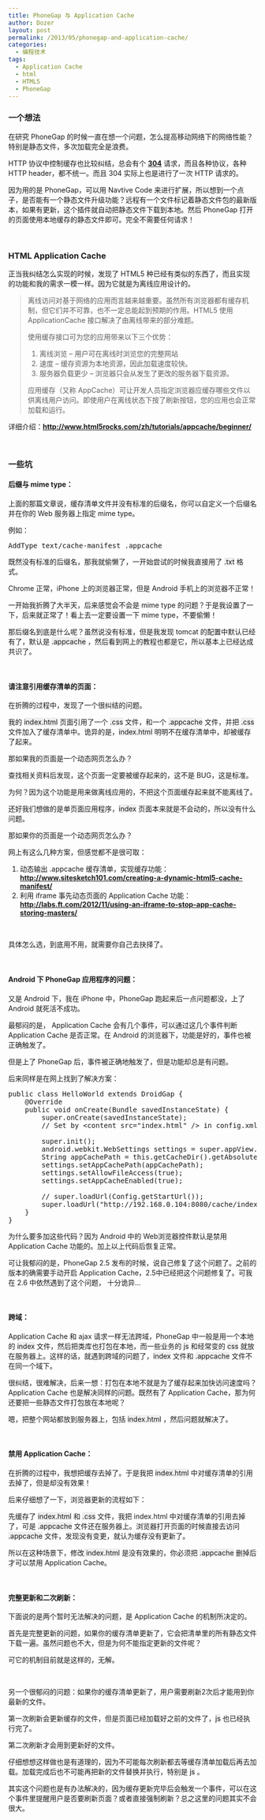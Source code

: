 ```yaml
---
title: PhoneGap 与 Application Cache
author: Dozer
layout: post
permalink: /2013/05/phonegap-and-application-cache/
categories:
  - 编程技术
tags:
  - Application Cache
  - html
  - HTML5
  - PhoneGap
---
```


### <span id="i">一个想法</span>

在研究 PhoneGap 的时候一直在想一个问题，怎么提高移动网络下的网络性能？特别是静态文件，多次加载完全是浪费。

HTTP 协议中控制缓存也比较纠结，总会有个 <a href="http://www.w3.org/Protocols/rfc2616/rfc2616-sec10.html#sec10.3.5" target="_blank"><strong>304</strong></a> 请求，而且各种协议，各种 HTTP header，都不统一。而且 304 实际上也是进行了一次 HTTP 请求的。

因为用的是 PhoneGap，可以用 Navtive Code 来进行扩展，所以想到一个点子，是否能有一个静态文件升级功能？远程有一个文件标记着静态文件包的最新版本，如果有更新，这个插件就自动把静态文件下载到本地。然后 PhoneGap 打开的页面使用本地缓存的静态文件即可。完全不需要任何请求！

<!--more-->

&nbsp;

### <span id="HTML_Application_Cache">HTML Application Cache</span>

正当我纠结怎么实现的时候，发现了 HTML5 种已经有类似的东西了，而且实现的功能和我的需求一模一样。因为它就是为离线应用设计的。

> 离线访问对基于网络的应用而言越来越重要。虽然所有浏览器都有缓存机制，但它们并不可靠，也不一定总能起到预期的作用。HTML5 使用 ApplicationCache 接口解决了由离线带来的部分难题。
> 
> 使用缓存接口可为您的应用带来以下三个优势：
> 
> 1.  离线浏览 &#8211; 用户可在离线时浏览您的完整网站
> 2.  速度 &#8211; 缓存资源为本地资源，因此加载速度较快。
> 3.  服务器负载更少 &#8211; 浏览器只会从发生了更改的服务器下载资源。
> 
> 应用缓存（又称 AppCache）可让开发人员指定浏览器应缓存哪些文件以供离线用户访问。即使用户在离线状态下按了刷新按钮，您的应用也会正常加载和运行。

详细介绍：<a href="http://www.html5rocks.com/zh/tutorials/appcache/beginner/" target="_blank"><strong>http://www.html5rocks.com/zh/tutorials/appcache/beginner/</strong></a>

&nbsp;

### <span id="i-2">一些坑</span>

#### <span id="_mime_type">后缀与 mime type：</span>

上面的那篇文章说，缓存清单文件并没有标准的后缀名，你可以自定义一个后缀名并在你的 Web 服务器上指定 mime type。

例如：

<pre class="toolbar:2 lang:default decode:true">AddType text/cache-manifest .appcache</pre>

既然没有标准的后缀名，那我就偷懒了，一开始尝试的时候我直接用了 <span style="background-color: #eeeeee;">.txt</span> 格式。

Chrome 正常，iPhone 上的浏览器正常，但是 Android 手机上的浏览器不正常！

一开始我折腾了大半天，后来感觉会不会是 mime type 的问题？于是我设置了一下，后来就正常了！看上去一定要设置一下 mime type，不要偷懒！

那后缀名到底是什么呢？虽然说没有标准，但是我发现 tomcat 的配置中默认已经有了，默认是 <span style="background-color: #eeeeee;">.appcache</span> ，然后看到网上的教程也都是它，所以基本上已经达成共识了。

&nbsp;

#### <span id="i-3">请注意引用缓存清单的页面：</span>

在折腾的过程中，发现了一个很纠结的问题。

我的 <span style="background-color: #eeeeee;">index.html</span> 页面引用了一个 <span style="background-color: #eeeeee;">.css</span> 文件，和一个 <span style="background-color: #eeeeee;">.appcache</span> 文件，并把 <span style="background-color: #eeeeee;">.css</span> 文件加入了缓存清单中。诡异的是，<span style="background-color: #eeeeee;">index.html</span> 明明不在缓存清单中，却被缓存了起来。

那如果我的页面是一个动态网页怎么办？

查找相关资料后发现，这个页面一定要被缓存起来的，这不是 BUG，这是标准。

为何？因为这个功能是用来做离线应用的，不把这个页面缓存起来就不能离线了。

还好我们想做的是单页面应用程序，<span style="background-color: #eeeeee;">index</span> 页面本来就是不会动的，所以没有什么问题。

那如果你的页面是一个动态网页怎么办？

网上有这么几种方案，但感觉都不是很可取：

1.  动态输出 .appcache 缓存清单，实现缓存功能：<a href="http://www.sitesketch101.com/creating-a-dynamic-html5-cache-manifest/" target="_blank"><strong>http://www.sitesketch101.com/creating-a-dynamic-html5-cache-manifest/</strong></a>
2.  利用 iframe 事先动态页面的 Application Cache 功能：<a href="http://labs.ft.com/2012/11/using-an-iframe-to-stop-app-cache-storing-masters/" target="_blank"><strong>http://labs.ft.com/2012/11/using-an-iframe-to-stop-app-cache-storing-masters/</strong></a>

&nbsp;

具体怎么选，到底用不用，就需要你自己去抉择了。

&nbsp;

#### <span id="Android_PhoneGap">Android 下 PhoneGap 应用程序的问题：</span>

又是 Android 下，我在 iPhone 中，PhoneGap 跑起来后一点问题都没，上了 Android 就死活不成功。

最郁闷的是， Application Cache 会有几个事件，可以通过这几个事件判断 Application Cache 是否正常。在 Android 的浏览器下，功能是好的，事件也被正确触发了。

但是上了 PhoneGap 后，事件被正确地触发了，但是功能却总是有问题。

后来同样是在网上找到了解决方案：

<pre class="lang:java decode:true">public class HelloWorld extends DroidGap {
	@Override
	public void onCreate(Bundle savedInstanceState) {
		super.onCreate(savedInstanceState);
		// Set by &lt;content src="index.html" /&gt; in config.xml

		super.init();
		android.webkit.WebSettings settings = super.appView.getSettings();
		String appCachePath = this.getCacheDir().getAbsolutePath();
		settings.setAppCachePath(appCachePath);
		settings.setAllowFileAccess(true);
		settings.setAppCacheEnabled(true);

		// super.loadUrl(Config.getStartUrl());
		super.loadUrl("http://192.168.0.104:8080/cache/index.html");
	}
}</pre>

为什么要多加这些代码？因为 Android 中的 Web浏览器控件默认是禁用 Application Cache 功能的。加上以上代码后恢复正常。

可让我郁闷的是，PhoneGap 2.5 发布的时候，说自己修复了这个问题了。之前的版本的确需要手动开启 Application Cache，2.5中已经把这个问题修复了。可我在 2.6 中依然遇到了这个问题， 十分诡异…

&nbsp;

#### <span id="i-4">跨域：</span>

Application Cache 和 ajax 请求一样无法跨域，PhoneGap 中一般是用一个本地的 <span style="background-color: #eeeeee;">index</span> 文件，然后把类库也打包在本地，而一些业务的 <span style="background-color: #eeeeee;">js</span> 和经常变的 <span style="background-color: #eeeeee;">css</span> 就放在服务器上。这样的话，就遇到跨域的问题了，<span style="background-color: #eeeeee;">index</span> 文件和 <span style="background-color: #eeeeee;">.appcache</span> 文件不在同一个域下。

很纠结，很难解决，后来一想：打包在本地不就是为了缓存起来加快访问速度吗？Application Cache 也是解决同样的问题。既然有了 Application Cache，那为何还要把一些静态文件打包放在本地呢？

嗯，把整个网站都放到服务器上，包括 <span style="background-color: #eeeeee;">index.html</span> ，然后问题就解决了。

&nbsp;

#### <span id="_Application_Cache">禁用 Application Cache：</span>

在折腾的过程中，我想把缓存去掉了。于是我把 <span style="background-color: #eeeeee;">index.html</span> 中对缓存清单的引用去掉了，但是却没有效果！

后来仔细想了一下，浏览器更新的流程如下：

先缓存了 <span style="background-color: #eeeeee;">index.html</span> 和 <span style="background-color: #eeeeee;">.css</span> 文件，我把 index.html 中对缓存清单的引用去掉了，可是 <span style="background-color: #eeeeee;">.appcache</span> 文件还在服务器上。浏览器打开页面的时候直接去访问 <span style="background-color: #eeeeee;">.appcache</span> 文件，发现没有变更，就认为缓存没有更新了。

所以在这种场景下，修改<span style="background-color: #eeeeee;"> index.html</span> 是没有效果的，你必须把 <span style="background-color: #eeeeee;">.appcache</span> 删掉后才可以禁用 Application Cache。

&nbsp;

#### <span id="i-5">完整更新和二次刷新：</span>

下面说的是两个暂时无法解决的问题，是 Application Cache 的机制所决定的。

首先是完整更新的问题，如果你的缓存清单更新了，它会把清单里的所有静态文件下载一遍。虽然问题也不大，但是为何不能指定更新的文件呢？

可它的机制目前就是这样的，无解。

&nbsp;

另一个很郁闷的问题：如果你的缓存清单更新了，用户需要刷新2次后才能用到你最新的文件。

第一次刷新会更新缓存的文件，但是页面已经加载好之前的文件了，<span style="background-color: #eeeeee;">js</span> 也已经执行完了。

第二次刷新才会用到更新好的文件。

仔细想想这样做也是有道理的，因为不可能每次刷新都去等缓存清单加载后再去加载。加载完成后也不可能再把新的文件替换并执行，特别是 <span style="background-color: #eeeeee;">js</span> 。

其实这个问题也是有办法解决的，因为缓存更新完毕后会触发一个事件，可以在这个事件里提醒用户是否要刷新页面？或者直接强制刷新？总之这里的问题其实不会很大。
